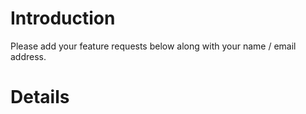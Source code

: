 # Introduction #

Please add your feature requests below along with your name / email address.

# Details #